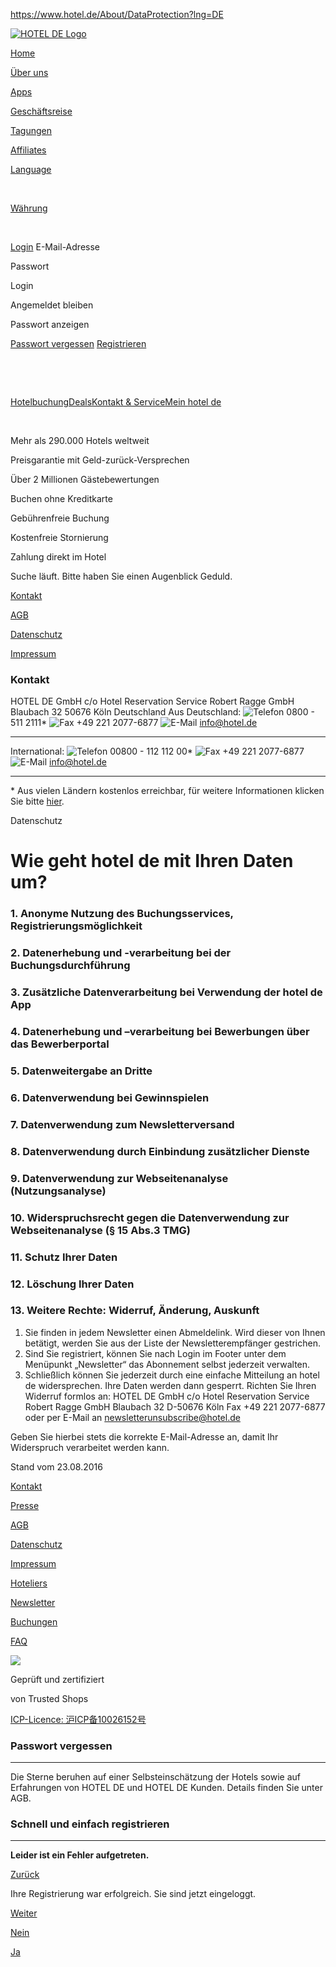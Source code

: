 https://www.hotel.de/About/DataProtection?lng=DE

[<span class="txt">![HOTEL DE Logo](/Img/hotelde_logo.png)</span>](https://www.hotel.de/Homepage?lng=DE)

<a href="https://www.hotel.de/Homepage?lng=DE" class="noTextDecoration"><span class="colorBlack colorHoverOrange underlineHover">Home</span></a>

<a href="https://www.hotel.de/About/Us?lng=DE" id="HeaderTopMenuAbout_Us" class="noTextDecoration"><span class="colorBlack colorHoverOrange underlineHover">Über uns</span></a>

<a href="/apps" class="noTextDecoration"><span class="colorBlack colorHoverOrange underlineHover">Apps</span></a>

<a href="https://www.hotel.de/Business/Info?lng=DE" id="HeaderTopMenuAreas_Business_Info_Index" class="noTextDecoration"><span class="colorBlack colorHoverOrange underlineHover">Geschäftsreise</span></a>

<a href="https://www.hotel.de/CorporateCustomer/Root/Meetago?lng=DE" id="HeaderTopMenuAreas_CorporateCustomer_Root_Meetago" class="noTextDecoration"><span class="colorBlack colorHoverOrange underlineHover">Tagungen</span></a>

<a href="https://affiliate.hotel.de/" class="noTextDecoration"><span class="colorBlack colorHoverOrange underlineHover">Affiliates</span></a>

<span id="lttLanguage" class="ltt-lp"><a href="" class="lt colorBlack colorHoverOrange ltt-l outlineNone allCaps NoWrap"><span>Language</span><span class="inBlock marLeftSmall xSmallIcon icon-arrow-bottom"></span></a></span>

<span class="hidden"> </span>

<span id="lttCurrency" class="ltt-lp"><a href="" class="lt colorBlack colorHoverOrange ltt-l outlineNone allCaps NoWrap"><span>Währung</span><span class="inBlock marLeftSmall xSmallIcon icon-arrow-bottom"></span></a></span>

<span class="hidden"> </span>

<span id="lttLogin" class="ltt-lp"><a href="" class="lt colorBlack colorHoverOrange ltt-l outlineNone allCaps NoWrap"><span>Login</span><span class="inBlock marLeftSmall xSmallIcon icon-arrow-bottom"></span></a></span>
E-Mail-Adresse

Passwort

<span id="TL_SubmitButton_ButtonValue" class="inBlock bold NoWrap">Login</span>

Angemeldet bleiben

Passwort anzeigen

<span class="marRightLarge"> <a href="" id="TL_PasswordForgottenLink"><span class="txt">Passwort vergessen</span><span class="icon-arrow-right marLeftSmall smallIcon"></span></a> </span> <a href="" id="TL_RegisterLink"><span class="txt">Registrieren</span><span class="icon-arrow-right marLeftSmall smallIcon"></span></a>

<span class="hidden"> </span>

 

<span class="item"><a href="https://www.hotel.de/?lng=DE" id="Homepage_Index" class="noTextDecoration"><span class="ui-tmi">Hotelbuchung</span></a><span class="ui-tmi-IE"></span></span><span class="item"><a href="//deals.hotel.de/deals/index/l/de/" id="Deals" class="noTextDecoration"><span class="ui-tmi">Deals</span></a><span class="ui-tmi-IE"></span></span><span class="item"><a href="https://www.hotel.de/Contact?lng=DE" id="Contact_Index" class="noTextDecoration"><span class="ui-tmi">Kontakt &amp; Service</span></a><span class="ui-tmi-IE"></span></span><span class="item"><a href="https://www.hotel.de/Customer/Profile?lng=DE" id="Areas_Customer_Profile_Index" class="noTextDecoration"><span class="ui-tmi">Mein <span class="sitename ps">hotel </span><span class="sitenamesuffix ps">de</span></span></a><span class="ui-tmi-IE"></span></span>

 

<span class="marRightSmall Global Global_Blue_Checked_Icon_position Global_Blue_Checked_Icon_size"></span>

<span>Mehr als 290.000 Hotels weltweit</span>

<span class="marRightSmall Global Global_Blue_Checked_Icon_position Global_Blue_Checked_Icon_size"></span>

<span>Preisgarantie mit Geld-zurück-Versprechen</span>

<span class="marRightSmall Global Global_Blue_Checked_Icon_position Global_Blue_Checked_Icon_size"></span>

<span>Über 2 Millionen Gästebewertungen</span>

<span class="marRightSmall Global Global_Blue_Checked_Icon_position Global_Blue_Checked_Icon_size"></span>

<span>Buchen ohne Kreditkarte</span>

<span class="marRightSmall Global Global_Blue_Checked_Icon_position Global_Blue_Checked_Icon_size"></span>

<span>Gebührenfreie Buchung</span>

<span class="marRightSmall Global Global_Blue_Checked_Icon_position Global_Blue_Checked_Icon_size"></span>

<span>Kostenfreie Stornierung</span>

<span class="marRightSmall Global Global_Blue_Checked_Icon_position Global_Blue_Checked_Icon_size"></span>

<span>Zahlung direkt im Hotel</span>

Suche läuft. Bitte haben Sie einen Augenblick Geduld.

<a href="https://www.hotel.de/Contact?lng=DE" class="noTextDecoration"><span class="outlineNone noTextDecoration visible ui-lmi colorBlack colorHoverOrange"><span class="divAsRow"><span class="arrowS_placeholder divAsCell"><span></span></span><span class="paddingRightMedium divAsCell">Kontakt</span></span></span></a>

<a href="https://www.hotel.de/About/TermsAndConditions?lng=DE" class="noTextDecoration"><span class="outlineNone noTextDecoration visible ui-lmi colorBlack colorHoverOrange"><span class="divAsRow"><span class="arrowS_placeholder divAsCell"><span></span></span><span class="paddingRightMedium divAsCell">AGB</span></span></span></a>

<a href="https://www.hotel.de/About/DataProtection?lng=DE" class="noTextDecoration"><span class="outlineNone noTextDecoration visible ui-lmi colorOrange"><span class="divAsRow"><span class="arrowS_placeholder divAsCell"><span></span></span><span class="paddingRightMedium divAsCell">Datenschutz</span></span></span></a>

<a href="https://www.hotel.de/About/Imprint?lng=DE" class="noTextDecoration"><span class="outlineNone noTextDecoration visible ui-lmi colorBlack colorHoverOrange"><span class="divAsRow"><span class="arrowS_placeholder divAsCell"><span></span></span><span class="paddingRightMedium divAsCell">Impressum</span></span></span></a>

### Kontakt

HOTEL DE GmbH
c/o Hotel Reservation Service Robert Ragge GmbH
Blaubach 32
50676 Köln
Deutschland
Aus Deutschland:
![Telefon](/media/content/CMS/icon_tel_18x18.png "Telefon") 0800 - 511 2111\*
![Fax](/media/content/CMS/icon_fax_18x18.png "Fax") +49 221 2077-6877
![E-Mail](/media/content/CMS/icon_mail_18x18.png "E-Mail") [<span class="txt">info@hotel.de</span>](mailto:info@hotel.de)

------------------------------------------------------------------------

International:
![Telefon](/media/content/CMS/icon_tel_18x18.png "Telefon") 00800 - 112 112 00\*
![Fax](/media/content/CMS/icon_fax_18x18.png "Fax") +49 221 2077-6877
![E-Mail](/media/content/CMS/icon_mail_18x18.png "E-Mail") [<span class="txt">info@hotel.de</span>](mailto:info@hotel.de)

------------------------------------------------------------------------

\* Aus vielen Ländern kostenlos erreichbar, für weitere Informationen klicken Sie bitte [<span class="txt">hier</span>](Contact "hier").

<span class="visualBox-Text">Datenschutz</span>

Wie geht <span class="sitename ps">hotel </span><span class="sitenamesuffix ps">de</span> mit Ihren Daten um?
=============================================================================================================

### 1. Anonyme Nutzung des Buchungsservices, Registrierungsmöglichkeit

### 2. Datenerhebung und -verarbeitung bei der Buchungsdurchführung

<!-- -->

<!-- -->

<!-- -->

<!-- -->

<!-- -->

<!-- -->

### 3. Zusätzliche Datenverarbeitung bei Verwendung der <span class="sitename ps">hotel </span><span class="sitenamesuffix ps">de</span> App

### 4. Datenerhebung und –verarbeitung bei Bewerbungen über das Bewerberportal

<!-- -->

<!-- -->

<!-- -->

### 5. Datenweitergabe an Dritte

<!-- -->

<!-- -->

<!-- -->

### 6. Datenverwendung bei Gewinnspielen

<!-- -->

<!-- -->

### 7. Datenverwendung zum Newsletterversand

### 8. Datenverwendung durch Einbindung zusätzlicher Dienste

<!-- -->

<!-- -->

<!-- -->

<!-- -->

<!-- -->

<!-- -->

<!-- -->

<!-- -->

<!-- -->

<!-- -->

<!-- -->

### 9. Datenverwendung zur Webseitenanalyse (Nutzungsanalyse)

<!-- -->

<!-- -->

### 10. Widerspruchsrecht gegen die Datenverwendung zur Webseitenanalyse (§ 15 Abs.3 TMG)

<!-- -->

<!-- -->

### 11. Schutz Ihrer Daten

<!-- -->

<!-- -->

### 12. Löschung Ihrer Daten

### 13. Weitere Rechte: Widerruf, Änderung, Auskunft

1.  Sie finden in jedem Newsletter einen Abmeldelink. Wird dieser von Ihnen betätigt, werden Sie aus der Liste der Newsletterempfänger gestrichen.
2.  Sind Sie registriert, können Sie nach Login im Footer unter dem Menüpunkt „Newsletter“ das Abonnement selbst jederzeit verwalten.
3.  Schließlich können Sie jederzeit durch eine einfache Mitteilung an <span class="sitename ps">hotel </span><span class="sitenamesuffix ps">de</span> widersprechen. Ihre Daten werden dann gesperrt. Richten Sie Ihren Widerruf formlos an:
    HOTEL DE GmbH
    c/o Hotel Reservation Service Robert Ragge GmbH
    Blaubach 32
    D-50676 Köln
    Fax +49 221 2077-6877
    oder per E-Mail an [<span class="txt">newsletterunsubscribe@hotel.de</span>](mailto:newsletterunsubscribe@hotel.de)

Geben Sie hierbei stets die korrekte E-Mail-Adresse an, damit Ihr Widerspruch verarbeitet werden kann.

<!-- -->

Stand vom 23.08.2016

<a href="https://www.hotel.de/Contact?lng=DE" class="noTextDecoration"><span class="colorBlack colorHoverOrange underlineHover">Kontakt</span></a>

<a href="https://www.hotel.de/Press/Articles?lng=DE" class="noTextDecoration"><span class="colorBlack colorHoverOrange underlineHover">Presse</span></a>

<a href="https://www.hotel.de/About/TermsAndConditions?lng=DE" class="noTextDecoration"><span class="colorBlack colorHoverOrange underlineHover">AGB</span></a>

<a href="https://www.hotel.de/About/DataProtection?lng=DE" class="noTextDecoration"><span class="colorBlack colorHoverOrange underlineHover">Datenschutz</span></a>

<a href="https://www.hotel.de/About/Imprint?lng=DE" class="noTextDecoration"><span class="colorBlack colorHoverOrange underlineHover">Impressum</span></a>

<a href="https://www.hotel.de/Hotel/Index?lng=DE" class="noTextDecoration"><span class="colorBlack colorHoverOrange underlineHover">Hoteliers</span></a>

<a href="https://www.hotel.de/Newsletter?lng=DE" class="noTextDecoration"><span class="colorBlack colorHoverOrange underlineHover">Newsletter</span></a>

<a href="https://www.hotel.de/Customer/Profile/MyReservations?lng=DE" class="noTextDecoration"><span class="colorBlack colorHoverOrange underlineHover">Buchungen</span></a>

<a href="https://www.hotel.de/FAQ?lng=DE" class="noTextDecoration"><span class="colorBlack colorHoverOrange underlineHover">FAQ</span></a>

<span class="fontSizeF"> </span>

![](/Img/trusted_shops_siegel.gif)

Geprüft und zertifiziert

von Trusted Shops

<a href="http://www.miibeian.gov.cn" class="noTextDecoration"><span class="outlineNone NoWrap colorDarkGray txt colorHoverOrange">ICP-Licence: 沪ICP备10026152号</span></a>

<span class="Global Global_Cross_Grey_position Global_Cross_Grey_size"></span>

### Passwort vergessen

------------------------------------------------------------------------

Die Sterne beruhen auf einer Selbsteinschätzung der Hotels sowie auf Erfahrungen von HOTEL DE und HOTEL DE Kunden. Details finden Sie unter AGB.

<span class="Global Global_Cross_Grey_position Global_Cross_Grey_size"></span>

### Schnell und einfach registrieren

------------------------------------------------------------------------

<span class="Global Global_ErrorIcon_position Global_ErrorIcon_size"></span>

**Leider ist ein Fehler aufgetreten.**

<a href="" id="ColaRegistrationFailureButton" class="btn btn-primary btn-size-small btn-chr-leftArrow"><span id="ColaRegistrationFailureButton_ButtonValue" class="inBlock bold NoWrap">Zurück</span></a>

<span class="Global Global_SuccessIcon_position Global_SuccessIcon_size"></span>

Ihre Registrierung war erfolgreich. Sie sind jetzt eingeloggt.

<a href="" id="ColaRegisterFinishedButton" class="btn btn-primary btn-size-large btn-chr-rightArrow"><span id="ColaRegisterFinishedButton_ButtonValue" class="inBlock bold NoWrap">Weiter</span></a>

<span class="Global Global_Cross_Grey_position Global_Cross_Grey_size"></span>

<a href="" id="confirmationNo" class="btn btn-primary btn-size-large"><span id="confirmationNo_ButtonValue" class="inBlock bold NoWrap">Nein</span></a>

<a href="" id="confirmationYes" class="btn btn-primary btn-size-large"><span id="confirmationYes_ButtonValue" class="inBlock bold NoWrap">Ja</span></a>


